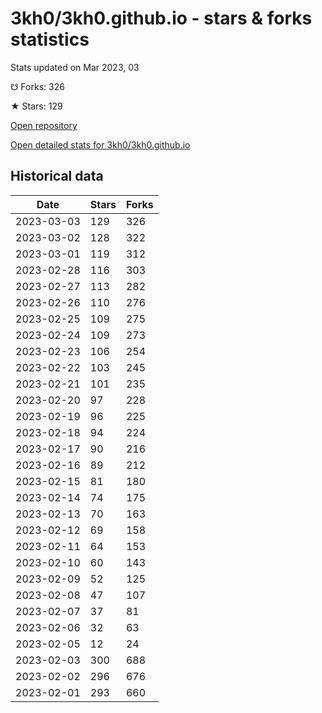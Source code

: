# 3kh0/3kh0.github.io - stars & forks statistics

Stats updated on Mar 2023, 03

☋ Forks: 326

★ Stars: 129

[Open repository](https://github.com/3kh0/3kh0.github.io)

[Open detailed stats for 3kh0/3kh0.github.io](https://reviewgithub.com/rep/3kh0/3kh0.github.io)

## Historical data
| Date | Stars | Forks |
|------|-------|-------|
| 2023-03-03 | 129 | 326 | 
| 2023-03-02 | 128 | 322 | 
| 2023-03-01 | 119 | 312 | 
| 2023-02-28 | 116 | 303 | 
| 2023-02-27 | 113 | 282 | 
| 2023-02-26 | 110 | 276 | 
| 2023-02-25 | 109 | 275 | 
| 2023-02-24 | 109 | 273 | 
| 2023-02-23 | 106 | 254 | 
| 2023-02-22 | 103 | 245 | 
| 2023-02-21 | 101 | 235 | 
| 2023-02-20 | 97 | 228 | 
| 2023-02-19 | 96 | 225 | 
| 2023-02-18 | 94 | 224 | 
| 2023-02-17 | 90 | 216 | 
| 2023-02-16 | 89 | 212 | 
| 2023-02-15 | 81 | 180 | 
| 2023-02-14 | 74 | 175 | 
| 2023-02-13 | 70 | 163 | 
| 2023-02-12 | 69 | 158 | 
| 2023-02-11 | 64 | 153 | 
| 2023-02-10 | 60 | 143 | 
| 2023-02-09 | 52 | 125 | 
| 2023-02-08 | 47 | 107 | 
| 2023-02-07 | 37 | 81 | 
| 2023-02-06 | 32 | 63 | 
| 2023-02-05 | 12 | 24 | 
| 2023-02-03 | 300 | 688 | 
| 2023-02-02 | 296 | 676 | 
| 2023-02-01 | 293 | 660 | 


